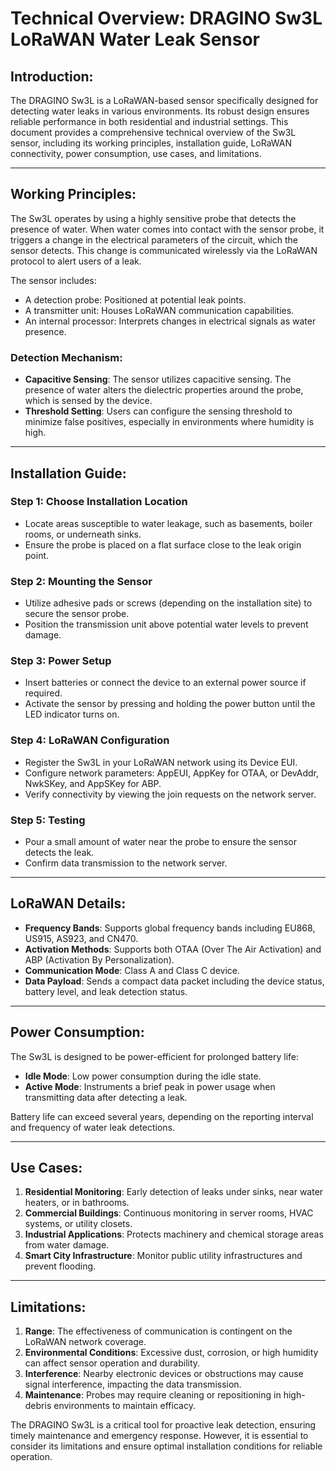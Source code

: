 # Technical Overview: DRAGINO Sw3L LoRaWAN Water Leak Sensor

## Introduction:
The DRAGINO Sw3L is a LoRaWAN-based sensor specifically designed for detecting water leaks in various environments. Its robust design ensures reliable performance in both residential and industrial settings. This document provides a comprehensive technical overview of the Sw3L sensor, including its working principles, installation guide, LoRaWAN connectivity, power consumption, use cases, and limitations.

---

## Working Principles:
The Sw3L operates by using a highly sensitive probe that detects the presence of water. When water comes into contact with the sensor probe, it triggers a change in the electrical parameters of the circuit, which the sensor detects. This change is communicated wirelessly via the LoRaWAN protocol to alert users of a leak.

The sensor includes:
- A detection probe: Positioned at potential leak points.
- A transmitter unit: Houses LoRaWAN communication capabilities.
- An internal processor: Interprets changes in electrical signals as water presence.

### Detection Mechanism:
- **Capacitive Sensing**: The sensor utilizes capacitive sensing. The presence of water alters the dielectric properties around the probe, which is sensed by the device.
- **Threshold Setting**: Users can configure the sensing threshold to minimize false positives, especially in environments where humidity is high.

---

## Installation Guide:

### Step 1: Choose Installation Location
- Locate areas susceptible to water leakage, such as basements, boiler rooms, or underneath sinks.
- Ensure the probe is placed on a flat surface close to the leak origin point.

### Step 2: Mounting the Sensor
- Utilize adhesive pads or screws (depending on the installation site) to secure the sensor probe.
- Position the transmission unit above potential water levels to prevent damage.

### Step 3: Power Setup
- Insert batteries or connect the device to an external power source if required.
- Activate the sensor by pressing and holding the power button until the LED indicator turns on.

### Step 4: LoRaWAN Configuration
- Register the Sw3L in your LoRaWAN network using its Device EUI.
- Configure network parameters: AppEUI, AppKey for OTAA, or DevAddr, NwkSKey, and AppSKey for ABP.
- Verify connectivity by viewing the join requests on the network server.

### Step 5: Testing
- Pour a small amount of water near the probe to ensure the sensor detects the leak.
- Confirm data transmission to the network server.

---

## LoRaWAN Details:

- **Frequency Bands**: Supports global frequency bands including EU868, US915, AS923, and CN470.
- **Activation Methods**: Supports both OTAA (Over The Air Activation) and ABP (Activation By Personalization).
- **Communication Mode**: Class A and Class C device.
- **Data Payload**: Sends a compact data packet including the device status, battery level, and leak detection status.

---

## Power Consumption:
The Sw3L is designed to be power-efficient for prolonged battery life:

- **Idle Mode**: Low power consumption during the idle state.
- **Active Mode**: Instruments a brief peak in power usage when transmitting data after detecting a leak.
  
Battery life can exceed several years, depending on the reporting interval and frequency of water leak detections.

---

## Use Cases:

1. **Residential Monitoring**: Early detection of leaks under sinks, near water heaters, or in bathrooms.
2. **Commercial Buildings**: Continuous monitoring in server rooms, HVAC systems, or utility closets.
3. **Industrial Applications**: Protects machinery and chemical storage areas from water damage.
4. **Smart City Infrastructure**: Monitor public utility infrastructures and prevent flooding.

---

## Limitations:

1. **Range**: The effectiveness of communication is contingent on the LoRaWAN network coverage.
2. **Environmental Conditions**: Excessive dust, corrosion, or high humidity can affect sensor operation and durability.
3. **Interference**: Nearby electronic devices or obstructions may cause signal interference, impacting the data transmission.
4. **Maintenance**: Probes may require cleaning or repositioning in high-debris environments to maintain efficacy.

The DRAGINO Sw3L is a critical tool for proactive leak detection, ensuring timely maintenance and emergency response. However, it is essential to consider its limitations and ensure optimal installation conditions for reliable operation.